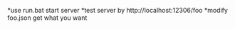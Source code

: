 *use run.bat start server
*test server by http://localhost:12306/foo
*modify foo.json get what you want